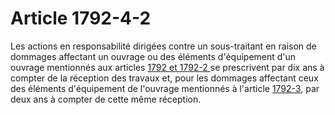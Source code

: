 # Article 1792-4-2

Les actions en responsabilité dirigées contre un sous-traitant en raison de dommages affectant un ouvrage ou des éléments d'équipement d'un ouvrage mentionnés aux articles <a href='/code-civil/livre-iii-des-differentes-manieres-dont-on-acquiert-la-propriete/titre-viii-du-contrat-de-louage/chapitre-iii-du-louage-douvrage-et-dindustrie/section-3-des-devis-et-des-marches/1792.md' title='Code civil - art. 1792 (V)'>1792 et 1792-2 </a>se prescrivent par dix ans à compter de la réception des travaux et, pour les dommages affectant ceux des éléments d'équipement de l'ouvrage mentionnés à l'article <a href='/code-civil/livre-iii-des-differentes-manieres-dont-on-acquiert-la-propriete/titre-viii-du-contrat-de-louage/chapitre-iii-du-louage-douvrage-et-dindustrie/section-3-des-devis-et-des-marches/1792-3.md' title='Code civil - art. 1792-3 (V)'>1792-3</a>, par deux ans à compter de cette même réception.